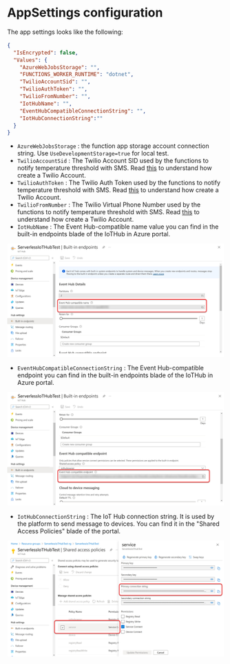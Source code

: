# AppSettings configuration

The app settings looks like the following:

```json
{
  "IsEncrypted": false,
  "Values": {
    "AzureWebJobsStorage": "",
    "FUNCTIONS_WORKER_RUNTIME": "dotnet",
    "TwilioAccountSid": "",
    "TwilioAuthToken": "",
    "TwilioFromNumber": "",
    "IotHubName": "",
    "EventHubCompatibleConnectionString": "",
    "IotHubConnectionString":""
  }
}
```

* `AzureWebJobsStorage` : the function app storage account connection string. Use `UseDevelopmentStorage=true` for local test.
* `TwilioAccountSid` : The Twilio Account SID used by the functions to notify temperature threshold with SMS. Read <a href="https://www.twilio.com/docs/sms/send-messages" target="_blank">this</a> to understand how create a Twilio Account.
* `TwilioAuthToken` : The Twilio Auth Token used by the functions to notify temperature threshold with SMS. Read <a href="https://www.twilio.com/docs/sms/send-messages" target="_blank">this</a> to understand how create a Twilio Account.
* `TwilioFromNumber` : The Twilio Virtual Phone Number used by the functions to notify temperature threshold with SMS. Read <a href="https://www.twilio.com/docs/sms/send-messages" target="_blank">this</a> to understand how create a Twilio Account.
* `IotHubName` : The Event Hub-compatible name value you can find in the built-in endpoints blade of the IoTHub in Azure portal.

![](Images/EventHubCompatibleName.jpg)

* `EventHubCompatibleConnectionString` : The Event Hub-compatible endpoint you can find in the built-in endpoints blade of the IoTHub in Azure portal.

![](Images/EventHubCompatibleEndpoint.jpg)

* `IotHubConnectionString` : The IoT Hub connection string. It is used by the platform to send message to devices. You can find it in the "Shared Access Policies" blade of the portal.

![](Images/IotHubConnectionString.jpg)
